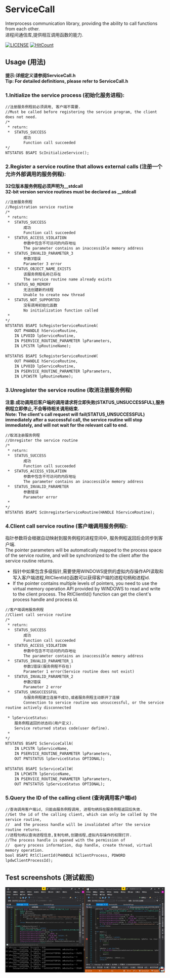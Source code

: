 # ServiceCall
Interprocess communication library, providing the ability to call functions from each other.</br>
进程间通信库,提供相互调用函数的能力.

[![LICENSE](https://img.shields.io/badge/license-Anti%20996-blue.svg)](https://github.com/996icu/996.ICU/blob/master/LICENSE)
[![HitCount](http://hits.dwyl.io/bb107/ServiceCall.svg)](http://hits.dwyl.io/bb107/ServiceCall)

## Usage (用法)
**提示:详细定义请参阅ServiceCall.h**</br>
**Tip: For detailed definitions, please refer to ServiceCall.h**
### 1.Initialize the service process  (初始化服务进程):
```
//注册服务例程前必须调用, 客户端不需要.
//Must be called before registering the service program, the client does not need.
/*
 * return:
 *  STATUS_SUCCESS
		成功
		Function call succeeded
*/
NTSTATUS BSAPI ScInitializeService();
```
### 2.Register a service routine that allows external calls (注册一个允许外部调用的服务例程):
**32位版本服务例程必须声明为__stdcall**</br>
**32-bit version service routines must be declared as __stdcall**
```
//注册服务例程
//Registration service routine
/*
 * return:
 *	STATUS_SUCCESS
		成功
		Function call succeeded
 *	STATUS_ACCESS_VIOLATION
		参数中包含不可访问的内存地址
		The parameter contains an inaccessible memory address
 *	STATUS_INVALID_PARAMETER_3
		参数3错误
		Parameter 3 error
 *	STATUS_OBJECT_NAME_EXISTS
		该服务例程名称已存在
		The service routine name already exists
 *	STATUS_NO_MEMORY
		无法创建新的线程
		Unable to create new thread
 *	STATUS_NOT_SUPPORTED
		没有调用初始化函数
		No initialization function called
 * 
*/
NTSTATUS BSAPI ScRegisterServiceRoutineA(
	OUT PHANDLE hServiceRoutine,
	IN LPVOID lpServiceRoutine,
	IN PSERVICE_ROUTINE_PARAMETER lpParameters,
	IN LPCSTR lpRoutineName);

NTSTATUS BSAPI ScRegisterServiceRoutineW(
	OUT PHANDLE hServiceRoutine,
	IN LPVOID lpServiceRoutine,
	IN PSERVICE_ROUTINE_PARAMETER lpParameters,
	IN LPCWSTR lpRoutineName);
```
### 3.Unregister the service routine  (取消注册服务例程)
**注意:成功调用后客户端的调用请求将立即失败(STATUS_UNSUCCESSFUL),服务例程立即停止,不会等待相关调用结束.**</br>
**Note: The client's call request will fail(STATUS_UNSUCCESSFUL) immediately after a successful call, the service routine will stop immediately, and will not wait for the relevant call to end.**
```
//取消注册服务例程
//Unregister the service routine
/*
 * return:
 *	STATUS_SUCCESS
		成功
		Function call succeeded
 *	STATUS_ACCESS_VIOLATION
		参数中包含不可访问的内存地址
		The parameter contains an inaccessible memory address
 *	STATUS_INVALID_PARAMETER
		参数错误
		Parameter error
 *
*/
NTSTATUS BSAPI ScUnregisterServiceRoutine(HANDLE hServiceRoutine);
```
### 4.Client call service routine (客户端调用服务例程):
指针参数将会根据自动映射到服务例程的进程空间中, 服务例程返回后会同步到客户端.</br>
The pointer parameters will be automatically mapped to the process space of the service routine, and will be synchronized to the client after the service routine returns.
* 指针中如果包含多级指针,需要使用WINDOWS提供的虚拟内存操作API读取和写入客户端进程,RtlClientId()函数可以获得客户端的进程句柄和进程id.
* If the pointer contains multiple levels of pointers, you need to use the virtual memory operation API provided by WINDOWS to read and write to the client process. The RtlClientId() function can get the client's process handle and process id.
```
//客户端调用服务例程
//Client call service routine
/*
 * return:
 *	STATUS_SUCCESS
		成功
		Function call succeeded
 *	STATUS_ACCESS_VIOLATION
		参数中包含不可访问的内存地址
		The parameter contains an inaccessible memory address
 *	STATUS_INVALID_PARAMETER_1
		参数1错误(服务例程不存在)
		Parameter 1 error(Service routine does not exist)
 *	STATUS_INVALID_PARAMETER_2
		参数2错误
		Parameter 2 error
 *	STATUS_UNSUCCESSFUL
		与服务例程建立连接不成功,或者服务例程主动断开了连接
		Connection to service routine was unsuccessful, or the service routine actively disconnected

 * lpServiceStatus: 
	服务例程返回的状态码(用户定义).
	Service returned status code(user define).
 *
*/
NTSTATUS BSAPI ScServiceCallA(
	IN LPCSTR lpServiceName,
	IN PSERVICE_ROUTINE_PARAMETER lpParameters,
	OUT PNTSTATUS lpServiceStatus OPTIONAL);

NTSTATUS BSAPI ScServiceCallW(
	IN LPCWSTR lpServiceName,
	IN PSERVICE_ROUTINE_PARAMETER lpParameters,
	OUT PNTSTATUS lpServiceStatus OPTIONAL);
```
### 5.Query the ID of the calling client  (查询调用客户端id)
```
//查询调用客户端id, 只能由服务例程调用, 进程句柄将在服务例程返回后失效.
//Get the id of the calling client, which can only be called by the service routine,
//	and the process handle will be invalidated after the service routine returns.
//进程句柄以查询进程信息,复制句柄,创建线程,虚拟内存操作的权限打开.
//The process handle is opened with the permission of
//	query process information, dup handle, create thread, virtual memory operation.
bool BSAPI RtlClientId(PHANDLE hClientProcess, PDWORD lpdwClientProcessId);
```
## Test screenshots	(测试截图)
![alt text](screenshots/test.png?raw=true "test1")
